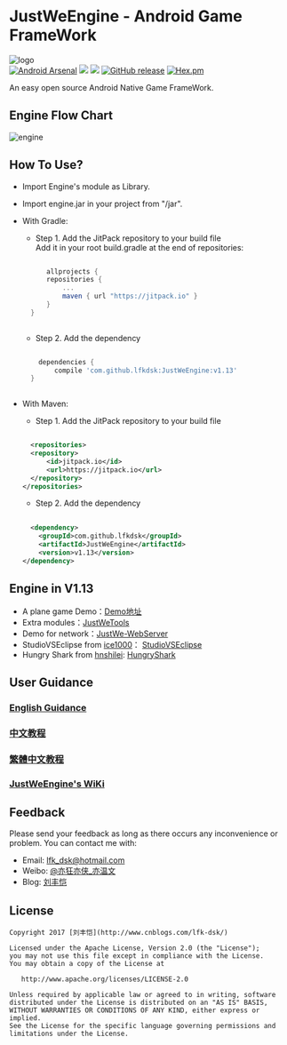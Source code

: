 # JustWeEngine - Android Game FrameWork  
![logo](art/logo.png)  
[![Android Arsenal](https://img.shields.io/badge/Android%20Arsenal-JustWeEngine-green.svg?style=true)](https://android-arsenal.com/details/1/2903) 
[![](https://jitpack.io/v/lfkdsk/JustWeEngine.svg)](https://jitpack.io/#lfkdsk/JustWeEngine)
[![](https://img.shields.io/badge/downloads-5k%20last%20version-blue.svg)](https://github.com/lfkdsk/JustWeEngine/releases/tag/v1.13)
[![GitHub release](https://img.shields.io/badge/JustWeEngine-v1.13-green.svg)](https://github.com/lfkdsk/JustWeEngine/releases/tag/v1.13)
[![Hex.pm](https://img.shields.io/hexpm/l/plug.svg)](https://github.com/lfkdsk/JustWeEngine)
  
  
An easy open source Android Native Game FrameWork.  

## Engine Flow Chart  
![engine](art/engine.jpg)  
## How To Use?  
* Import Engine's module as Library.  
* Import engine.jar in your project from "/jar".    
* With Gradle:  
  * Step 1. Add the JitPack repository to your build file  
    Add it in your root build.gradle at the end of repositories:  

  ``` groovy  

    	allprojects {
  		repositories {
  			...
  			maven { url "https://jitpack.io" }
  		}
  	}
   	
  ```

  * Step 2. Add the dependency  


  ``` groovy

      dependencies {
          compile 'com.github.lfkdsk:JustWeEngine:v1.13'
    }
  	
  ```
* With Maven:  
  * Step 1. Add the JitPack repository to your build file  

  ``` xml

    <repositories>
  	<repository>
  	    <id>jitpack.io</id>
  	    <url>https://jitpack.io</url>
  	</repository>
  </repositories>

  ```

  * Step 2. Add the dependency  

  ``` xml
  	
    <dependency>
      <groupId>com.github.lfkdsk</groupId>
      <artifactId>JustWeEngine</artifactId>
      <version>v1.13</version>
  </dependency>

  ```

## Engine in V1.13

* A plane game Demo：[Demo地址](https://github.com/lfkdsk/EngineDemo)  
* Extra modules：[JustWeTools](https://github.com/lfkdsk/JustWeTools)  
* Demo for network：[JustWe-WebServer](https://github.com/lfkdsk/JustWe-WebServer)  
* StudioVSEclipse from [ice1000](https://github.com/ice1000)：
[StudioVSEclipse](https://github.com/ice1000/StudioVSEclipse)   
* Hungry Shark from [hnshilei](https://github.com/hnshilei): [HungryShark](https://github.com/hnshilei/justweTest_HungryShark)

## User Guidance  

### [English Guidance](eng_info.md)

### [中文教程](info.md)  

### [繁體中文教程](tw_info.md)  

### [JustWeEngine's WiKi](https://github.com/lfkdsk/JustWeEngine/wiki)

## Feedback    
Please send your feedback as long as there occurs any inconvenience or problem. You can contact me with:
* Email: lfk_dsk@hotmail.com  
* Weibo: [@亦狂亦侠_亦温文](http://www.weibo.com/u/2443510260)  
* Blog:  [刘丰恺](http://www.cnblogs.com/lfk-dsk/)  

## License

    Copyright 2017 [刘丰恺](http://www.cnblogs.com/lfk-dsk/)

    Licensed under the Apache License, Version 2.0 (the "License");
    you may not use this file except in compliance with the License.
    You may obtain a copy of the License at
    
       http://www.apache.org/licenses/LICENSE-2.0
    
    Unless required by applicable law or agreed to in writing, software
    distributed under the License is distributed on an "AS IS" BASIS,
    WITHOUT WARRANTIES OR CONDITIONS OF ANY KIND, either express or implied.
    See the License for the specific language governing permissions and
    limitations under the License.


